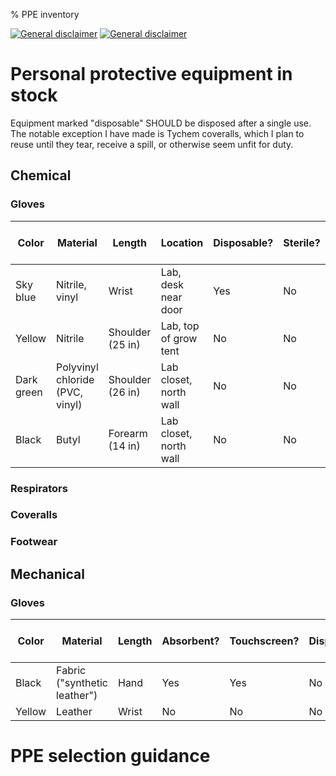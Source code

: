 % PPE inventory

[![General disclaimer](https://img.shields.io/badge/disclaimer-general-brightgreen.svg)](/advice/disclaimers#general)
[![General disclaimer](https://img.shields.io/badge/disclaimer-hazmat-red.svg)](/advice/disclaimers#hazmat)

# Personal protective equipment in stock

Equipment marked "disposable" SHOULD be disposed after a single use. The notable exception I have made is Tychem coveralls, which I plan to reuse until they tear, receive a spill, or otherwise seem unfit for duty.

## Chemical

### Gloves

| Color | Material | Length | Location | Disposable? | Sterile? | Qty pairs (est) | ASIN |
|-------|----------|--------|----------|-------------|----------|-----------------|------|
| Sky blue | Nitrile, vinyl | Wrist | Lab, desk near door | Yes | No | 20 | [B08Y97C3WV](https://amazon.com/dp/B08Y97C3WV) |
| Yellow | Nitrile | Shoulder (25 in) | Lab, top of grow tent | No | No | 1 | [B004A9KI7W](https://amazon.com/dp/B004A9KI7W) |
| Dark green | Polyvinyl chloride (PVC, vinyl) | Shoulder (26 in) | Lab closet, north wall | No | No | 1 | [B086W34VWR](https://amazon.com/dp/B086W34VWR) |
| Black | Butyl | Forearm (14 in) | Lab closet, north wall | No | No | 1 | [B00MA47WVO](https://amazon.com/dp/B00MA47WVO) |

### Respirators

### Coveralls

### Footwear

## Mechanical

### Gloves

| Color | Material | Length | Absorbent? | Touchscreen? | Disposable? | Sterile? | Qty pairs (est) | ASIN |
|-------|----------|--------|------------|--------------|-------------|----------|-----------------|------|
| Black | Fabric ("synthetic leather") | Hand | Yes | Yes | No | No | 2 | [B0001VNZQO](https://amazon.com/dp/B0001VNZQO) |
| Yellow | Leather | Wrist | No | No | No | No | 1 | [B01LPRWBW6](https://amazon.com/dp/B01LPRWBW6) |

# PPE selection guidance